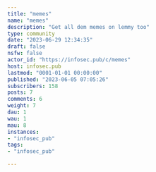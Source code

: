 ```yaml
---
title: "memes" 
name: "memes"
description: "Get all dem memes on lemmy too"
type: community
date: "2023-06-29 12:34:35"
draft: false
nsfw: false
actor_id: "https://infosec.pub/c/memes"
host: infosec.pub
lastmod: "0001-01-01 00:00:00"
published: "2023-06-05 07:05:26"
subscribers: 158
posts: 7
comments: 6
weight: 7
dau: 1
wau: 1
mau: 8
instances:
- "infosec_pub"
tags: 
- "infosec_pub"

---
```

